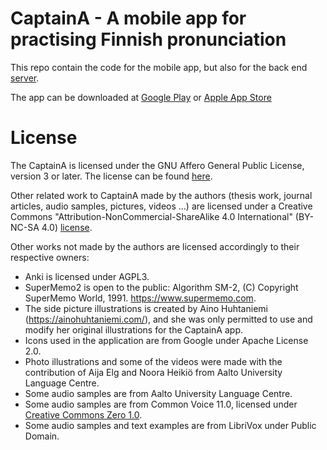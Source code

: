# CaptainA - A mobile app for practising Finnish pronunciation

This repo contain the code for the mobile app, but also for the back end [server](https://github.com/Usin2705/CaptainA_unity/tree/main/Server).

The app can be downloaded at [Google Play](https://play.google.com/store/apps/details?id=com.Kielibuusti.CaptainA) or [Apple App Store](https://apps.apple.com/ph/app/captaina/id6444659467)






# License

The CaptainA is licensed under the GNU Affero General Public License, version 3 or later. The license can be found [here](https://github.com/Usin2705/CaptainA_unity/blob/main/LICENSE).

Other related work to CaptainA made by the authors (thesis work, journal articles, audio samples, pictures, videos ...) are licensed under a Creative Commons "Attribution-NonCommercial-ShareAlike 4.0 International" (BY-NC-SA 4.0) [license](https://creativecommons.org/licenses/by-nc-sa/4.0/). 

Other works not made by the authors are licensed accordingly to their respective owners:
- Anki is licensed under AGPL3.
- SuperMemo2 is open to the public: Algorithm SM-2, (C) Copyright SuperMemo World, 1991. https://www.supermemo.com.
- The side picture illustrations is created by Aino Huhtaniemi (https://ainohuhtaniemi.com/), and she was only permitted to use and modify her original illustrations for the CaptainA app.
- Icons used in the application are from Google under Apache License 2.0.
- Photo illustrations and some of the videos were made with the contribution of Aija Elg and Noora Heikiö from Aalto University Language Centre.
- Some audio samples are from Aalto University Language Centre.
- Some audio samples are from Common Voice 11.0, licensed under [Creative Commons Zero 1.0](https://creativecommons.org/publicdomain/zero/1.0/).
- Some audio samples and text examples are from LibriVox under Public Domain.

